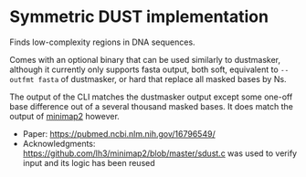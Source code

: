 # Symmetric DUST implementation

Finds low-complexity regions in DNA sequences.

Comes with an optional binary that can be used similarly to dustmasker, although it currently only supports fasta output,
both soft, equivalent to `--outfmt fasta` of dustmasker, or hard that replace all masked bases by Ns.

The output of the CLI matches the dustmasker output except some one-off base difference out of a several thousand masked bases. It does match the output of [minimap2](https://github.com/lh3/minimap2) however.


- Paper: https://pubmed.ncbi.nlm.nih.gov/16796549/
- Acknowledgments: https://github.com/lh3/minimap2/blob/master/sdust.c was used to verify input
and its logic has been reused
